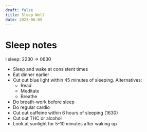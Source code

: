 ```yaml
---
draft: false
title: Sleep Well
date: 2023-06-05
---
```


# Sleep notes

I sleep: 2230 -> 0630

 - Sleep and wake at consistent times
 - Eat dinner earlier
 - Cut out blue light within 45 minutes of sleeping. Alternatives: 
   - Read
   - Meditate
   - Breathe
 - Do breath-work before sleep
 - Do regular cardio
 - Cut out caffeine within 6 hours of sleeping (1630)
 - Cut out THC or alcohol
 - Look at sunlight for 5-10 minutes after waking up
